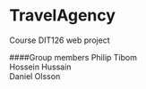 # TravelAgency
Course DIT126 web project

####Group members
Philip Tibom  
Hossein Hussain  
Daniel Olsson
